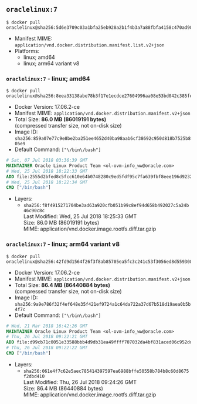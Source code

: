 ## `oraclelinux:7`

```console
$ docker pull oraclelinux@sha256:5d6e3709c03a1bfa25eb928a2b1f4b3a7a88fbfa4158c470ad90cd0811e11b33
```

-	Manifest MIME: `application/vnd.docker.distribution.manifest.list.v2+json`
-	Platforms:
	-	linux; amd64
	-	linux; arm64 variant v8

### `oraclelinux:7` - linux; amd64

```console
$ docker pull oraclelinux@sha256:8eea33138abe78b3f17e1ecdce27604996aa08e53bd042c385fe65317a1d2e00
```

-	Docker Version: 17.06.2-ce
-	Manifest MIME: `application/vnd.docker.distribution.manifest.v2+json`
-	Total Size: **86.0 MB (86019191 bytes)**  
	(compressed transfer size, not on-disk size)
-	Image ID: `sha256:859a07e77c9e8be2ba251ee4652d40ba98aab6cf38692c950d818b7525b805e9`
-	Default Command: `["\/bin\/bash"]`

```dockerfile
# Sat, 07 Jul 2018 03:36:39 GMT
MAINTAINER Oracle Linux Product Team <ol-ovm-info_ww@oracle.com>
# Wed, 25 Jul 2018 18:22:33 GMT
ADD file:2555d2bfed8c5fcc610e64b0748280c9ed5fdf95c7fa639fbf8eee196d92328f in / 
# Wed, 25 Jul 2018 18:22:34 GMT
CMD ["/bin/bash"]
```

-	Layers:
	-	`sha256:f8f4915271704be3ad63a920cfb051b99c8ef94d658b492027c5a24b46c90c8c`  
		Last Modified: Wed, 25 Jul 2018 18:25:33 GMT  
		Size: 86.0 MB (86019191 bytes)  
		MIME: application/vnd.docker.image.rootfs.diff.tar.gzip

### `oraclelinux:7` - linux; arm64 variant v8

```console
$ docker pull oraclelinux@sha256:42fd9d1564f26f3f8ab85705ea5fc3c241c53f3056ed8d5593084cf8d5e0a576
```

-	Docker Version: 17.06.2-ce
-	Manifest MIME: `application/vnd.docker.distribution.manifest.v2+json`
-	Total Size: **86.4 MB (86440884 bytes)**  
	(compressed transfer size, not on-disk size)
-	Image ID: `sha256:9a9e786f32f4ef648e35f421ef9724a1c64da722a37d67b518d19aea0b5b4f7c`
-	Default Command: `["\/bin\/bash"]`

```dockerfile
# Wed, 21 Mar 2018 16:42:26 GMT
MAINTAINER Oracle Linux Product Team <ol-ovm-info_ww@oracle.com>
# Thu, 26 Jul 2018 09:22:21 GMT
ADD file:d99cb71c0051e33588bbb4d9db31ea49ffff707032da4bf831aced06c952dd6e in / 
# Thu, 26 Jul 2018 09:22:22 GMT
CMD ["/bin/bash"]
```

-	Layers:
	-	`sha256:061e4f7c62e5aec785414397597ea6988bffe50558b784b8c60d8675f2dbd410`  
		Last Modified: Thu, 26 Jul 2018 09:24:26 GMT  
		Size: 86.4 MB (86440884 bytes)  
		MIME: application/vnd.docker.image.rootfs.diff.tar.gzip
